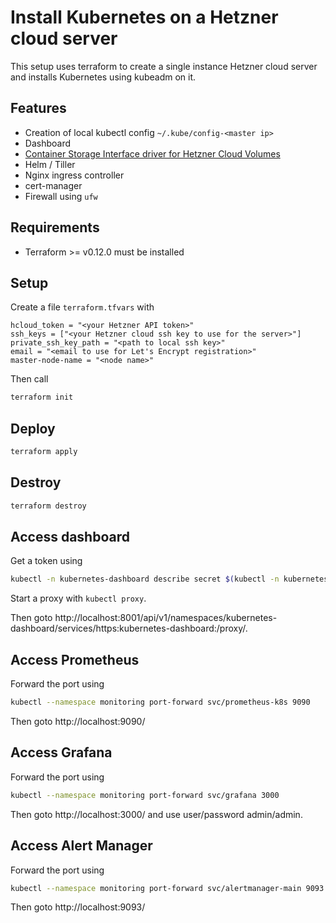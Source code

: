 # Install Kubernetes on a Hetzner cloud server

This setup uses terraform to create a single instance Hetzner cloud server and
installs Kubernetes using kubeadm on it.

## Features

* Creation of local kubectl config `~/.kube/config-<master ip>`
* Dashboard
* [Container Storage Interface driver for Hetzner Cloud Volumes](https://github.com/hetznercloud/csi-driver)
* Helm / Tiller
* Nginx ingress controller
* cert-manager
* Firewall using `ufw`

## Requirements

* Terraform >= v0.12.0 must be installed

## Setup

Create a file `terraform.tfvars` with

```text
hcloud_token = "<your Hetzner API token>"
ssh_keys = ["<your Hetzner cloud ssh key to use for the server>"]
private_ssh_key_path = "<path to local ssh key>"
email = "<email to use for Let's Encrypt registration>"
master-node-name = "<node name>"
```

Then call 

```bash
terraform init
```

## Deploy

```bash
terraform apply
```

## Destroy

```bash
terraform destroy
```

## Access dashboard

Get a token using

```bash
kubectl -n kubernetes-dashboard describe secret $(kubectl -n kubernetes-dashboard get secret | grep admin-user | awk '{print $1}')
```

Start a proxy with `kubectl proxy`.

Then goto http://localhost:8001/api/v1/namespaces/kubernetes-dashboard/services/https:kubernetes-dashboard:/proxy/.

## Access Prometheus

Forward the port using

```bash
kubectl --namespace monitoring port-forward svc/prometheus-k8s 9090
```

Then goto http://localhost:9090/

## Access Grafana

Forward the port using

```bash
kubectl --namespace monitoring port-forward svc/grafana 3000
```

Then goto http://localhost:3000/ and use user/password admin/admin.

## Access Alert Manager

Forward the port using

```bash
kubectl --namespace monitoring port-forward svc/alertmanager-main 9093
```

Then goto http://localhost:9093/
